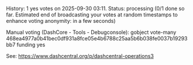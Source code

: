 History:
1 yes votes on 2025-09-30 03:11. Status: processing (0/1 done so far. Estimated end of broadcasting your votes at random timestamps to enhance voting anonymity: in a few seconds)

Manual voting (DashCore - Tools - Debugconsole):
gobject vote-many 468ea4977a0b41bec0df931a8fce05e4b6788c25aa5b6b038fe0037b19293bb7 funding yes 

See: https://www.dashcentral.org/p/dashcentral-operations3